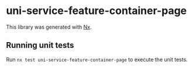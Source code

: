 # uni-service-feature-container-page

This library was generated with [Nx](https://nx.dev).

## Running unit tests

Run `nx test uni-service-feature-container-page` to execute the unit tests.
